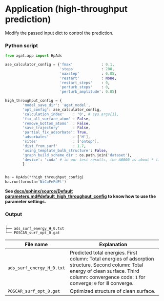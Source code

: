 # Application (high-throughput prediction)

Modify the passed input dict to control the prediction.

### Python script
```python
from agat.app import HpAds

ase_calculator_config = {'fmax'             : 0.1,
                         'steps'            : 200,
                         'maxstep'          : 0.05,
                         'restart'          : None,
                         'restart_steps'    : 0,
                         'perturb_steps'    : 0,
                         'perturb_amplitude': 0.05}

high_throughput_config = {
        'model_save_dir': 'agat_model',
        'opt_config': ase_calculator_config,
        'calculation_index'    : '0', # sys.argv[1],
        'fix_all_surface_atom' : False,
        'remove_bottom_atoms'  : False,
        'save_trajectory'      : False,
        'partial_fix_adsorbate': True,
        'adsorbates'           : ['H'],
        'sites'                : ['ontop'],
        'dist_from_surf'       : 1.7,
        'using_template_bulk_structure': False,
        'graph_build_scheme_dir': os.path.join('dataset'),
        'device': 'cuda' # in our test results, the A6000 is about * times faster than EPYC 7763.
        }


ha = HpAds(**high_throughput_config)
ha.run(formula='NiCoFePdPt')
```

**See [docs/sphinx/source/Default parameters.md#default_high_throughput_config](https://github.com/jzhang-github/AGAT/blob/main/docs/sphinx/source/Default%20parameters.md#default_high_throughput_config) to know how to use the parameter settings.**


### Output

```
.
├── ads_surf_energy_H_0.txt
└── POSCAR_surf_opt_0.gat
```

| File name | Explanation |
| --------- | ----------- |
|`ads_surf_energy_H_0.txt` | Predicted total energies. First column: Total energies of adsorption structure. Second column: Total energy of clean surface. Third column: convergence code: `1` for converge; `0` for ill converge. |
| `POSCAR_surf_opt_0.gat` | Optimized structure of clean surface. |